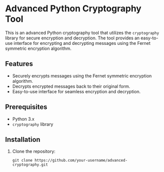 # Advanced Python Cryptography Tool

This is an advanced Python cryptography tool that utilizes the `cryptography` library for secure encryption and decryption. The tool provides an easy-to-use interface for encrypting and decrypting messages using the Fernet symmetric encryption algorithm.

## Features

- Securely encrypts messages using the Fernet symmetric encryption algorithm.
- Decrypts encrypted messages back to their original form.
- Easy-to-use interface for seamless encryption and decryption.

## Prerequisites

- Python 3.x
- `cryptography` library

## Installation

1. Clone the repository:

   ```shell
   git clone https://github.com/your-username/advanced-cryptography.git
